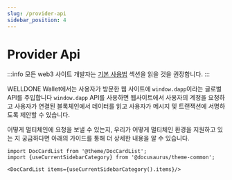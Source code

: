 ```yaml
---
slug: /provider-api
sidebar_position: 4
---
```

# Provider Api

:::info
모든 web3 사이트 개발자는 [기본 사용법](https://master.dihnc19206p60.amplifyapp.com/docs/getting-started) 섹션을 읽을 것을 권장합니다.
:::

WELLDONE Wallet에서는 사용자가 방문한 웹 사이트에 `window.dapp`이라는 글로벌 API를 주입합니다 `window.dapp` API를 사용하면 웹사이트에서 사용자의 계정을 요청하고 사용자가 연결된 블록체인에서 데이터를 읽고 사용자가 메시지 및 트랜잭션에 서명하도록 제안할 수 있습니다. 

어떻게 멀티체인에 요청을 보낼 수 있는지, 우리가 어떻게 멀티체인 환경을 지원하고 있는 지 궁금하다면 아래의 가이드를 통해 더 상세한 내용을 알 수 있습니다. 


```mdx-code-block
import DocCardList from '@theme/DocCardList';
import {useCurrentSidebarCategory} from '@docusaurus/theme-common';

<DocCardList items={useCurrentSidebarCategory().items}/>
```
